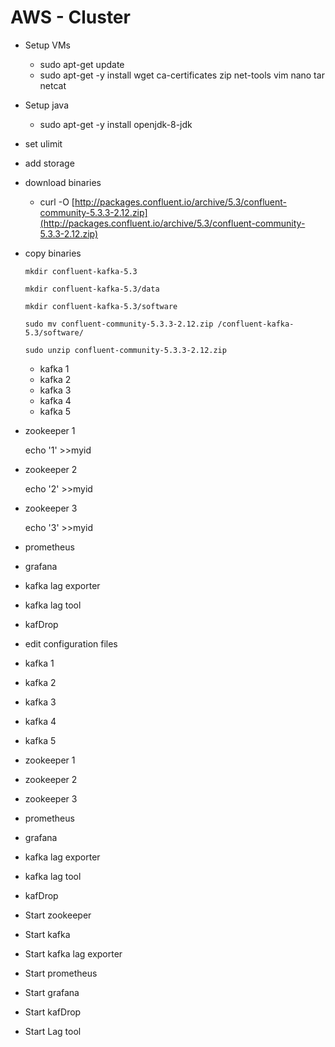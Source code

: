 # AWS - Cluster

* Setup VMs
  * sudo apt-get update
  * sudo apt-get -y install wget ca-certificates zip net-tools vim nano tar netcat
* Setup java
  * sudo apt-get -y install openjdk-8-jdk
* set ulimit
* add storage
* download binaries
  * curl -O [http://packages.confluent.io/archive/5.3/confluent-community-5.3.3-2.12.zip](http://packages.confluent.io/archive/5.3/confluent-community-5.3.3-2.12.zip)
* copy binaries

    `mkdir confluent-kafka-5.3`

    `mkdir confluent-kafka-5.3/data`

    `mkdir confluent-kafka-5.3/software`  

    `sudo mv confluent-community-5.3.3-2.12.zip /confluent-kafka-5.3/software/`

    `sudo unzip confluent-community-5.3.3-2.12.zip`

  * kafka 1
  * kafka 2
  * kafka 3
  * kafka 4
  * kafka 5

* zookeeper 1

  echo '1' &gt;&gt;myid

* zookeeper 2

   echo '2' &gt;&gt;myid

* zookeeper 3

  echo '3' &gt;&gt;myid



* prometheus



* grafana



* kafka lag exporter



* kafka lag tool



* kafDrop



* edit configuration files



* kafka 1
* kafka 2
* kafka 3
* kafka 4
* kafka 5
* zookeeper 1
* zookeeper 2
* zookeeper 3
* prometheus
* grafana
* kafka lag exporter
* kafka lag tool
* kafDrop
* Start zookeeper
* Start kafka
* Start kafka lag exporter
* Start prometheus
* Start grafana
* Start kafDrop
* Start Lag tool

